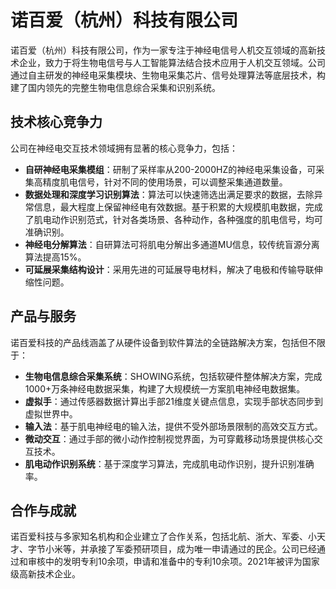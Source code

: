 # 诺百爱（杭州）科技有限公司

诺百爱（杭州）科技有限公司，作为一家专注于神经电信号人机交互领域的高新技术企业，致力于将生物电信号与人工智能算法结合技术应用于人机交互领域。公司通过自主研发的神经电采集模块、生物电采集芯片、信号处理算法等底层技术，构建了国内领先的完整生物电信息综合采集和识别系统。

## 技术核心竞争力

公司在神经电交互技术领域拥有显著的核心竞争力，包括：

- **自研神经电采集模组**：研制了采样率从200-2000HZ的神经电采集设备，可采集高精度肌电信号，针对不同的使用场景，可以调整采集通道数量。
- **数据处理和深度学习识别算法**：算法可以快速筛选出满足要求的数据，去除异常信息，最大程度上保留神经电有效数据。基于积累的大规模肌电数据，完成了肌电动作识别范式，针对各类场景、各种动作，各种强度的肌电信号，均可准确识别。
- **神经电分解算法**：自研算法可将肌电分解出多通道MU信息，较传统盲源分离算法提高15%。
- **可延展采集结构设计**：采用先进的可延展导电材料，解决了电极和传输导联伸缩性问题。

## 产品与服务

诺百爱科技的产品线涵盖了从硬件设备到软件算法的全链路解决方案，包括但不限于：

- **生物电信息综合采集系统**：SHOWING系统，包括软硬件整体解决方案，完成1000+万条神经电数据采集，构建了大规模统一方案肌电神经电数据集。
- **虚拟手**：通过传感器数据计算出手部21维度关键点信息，实现手部状态同步到虚拟世界中。
- **输入法**：基于肌电神经电的输入法，提供不受外部场景限制的高效交互方式。
- **微动交互**：通过手部的微小动作控制视觉界面，为可穿戴移动场景提供核心交互技术。
- **肌电动作识别系统**：基于深度学习算法，完成肌电动作识别，提升识别准确率。

## 合作与成就

诺百爱科技与多家知名机构和企业建立了合作关系，包括北航、浙大、军委、小天才、字节小米等，并承接了军委预研项目，成为唯一申请通过的民企。公司已经通过和审核中的发明专利10余项，申请和准备中的专利10余项。2021年被评为国家级高新技术企业。
